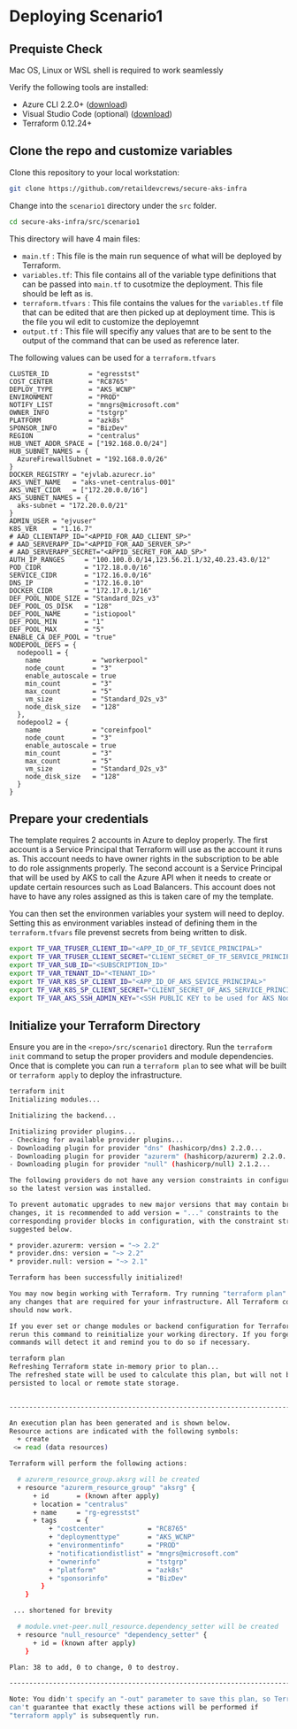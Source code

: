 # Deploying Scenario1

## Prequiste Check

Mac OS, Linux or WSL shell is required to work seamlessly

Verify the following tools are installed:

* Azure CLI 2.2.0+ ([download](https://docs.microsoft.com/en-us/cli/azure/install-azure-cli?view=azure-cli-latest))
* Visual Studio Code (optional) ([download](https://code.visualstudio.com/download))
* Terraform 0.12.24+

## Clone the repo and customize variables

Clone this repository to your local workstation:

```bash
git clone https://github.com/retaildevcrews/secure-aks-infra
```

Change into the `scenario1` directory under the `src` folder.

```bash
cd secure-aks-infra/src/scenario1
```

This directory will have 4 main files:

* `main.tf` : This file is the main run sequence of what will be deployed by Terraform.
* `variables.tf`: This file contains all of the variable type definitions that can be passed into `main.tf` to cusotmize the deployment. This file should be left as is.
* `terraform.tfvars` : This file contains the values for the `variables.tf` file that can be edited that are then picked up at deployment time. This is the file you wil edit to customize the deployemnt
* `output.tf` : This file will specifiy any values that are to be sent to the output of the command that can be used as reference later.

The following values can be used for a `terraform.tfvars`

```hcl
CLUSTER_ID          = "egresstst"
COST_CENTER         = "RC8765"
DEPLOY_TYPE         = "AKS_WCNP"
ENVIRONMENT         = "PROD"
NOTIFY_LIST         = "mngrs@microsoft.com"
OWNER_INFO          = "tstgrp"
PLATFORM            = "azk8s"
SPONSOR_INFO        = "BizDev"
REGION              = "centralus"
HUB_VNET_ADDR_SPACE = ["192.168.0.0/24"]
HUB_SUBNET_NAMES = {
  AzureFirewallSubnet = "192.168.0.0/26"
}
DOCKER_REGISTRY = "ejvlab.azurecr.io"
AKS_VNET_NAME   = "aks-vnet-centralus-001"
AKS_VNET_CIDR   = ["172.20.0.0/16"]
AKS_SUBNET_NAMES = {
  aks-subnet = "172.20.0.0/21"
}
ADMIN_USER = "ejvuser"
K8S_VER    = "1.16.7"
# AAD_CLIENTAPP_ID="<APPID_FOR_AAD_CLIENT_SP>"
# AAD_SERVERAPP_ID="<APPID_FOR_AAD_SERVER_SP>"
# AAD_SERVERAPP_SECRET="<APPID_SECRET_FOR_AAD_SP>"
AUTH_IP_RANGES     = "100.100.0.0/14,123.56.21.1/32,40.23.43.0/12"
POD_CIDR           = "172.18.0.0/16"
SERVICE_CIDR       = "172.16.0.0/16"
DNS_IP             = "172.16.0.10"
DOCKER_CIDR        = "172.17.0.1/16"
DEF_POOL_NODE_SIZE = "Standard_D2s_v3"
DEF_POOL_OS_DISK   = "128"
DEF_POOL_NAME      = "istiopool"
DEF_POOL_MIN       = "1"
DEF_POOL_MAX       = "5"
ENABLE_CA_DEF_POOL = "true"
NODEPOOL_DEFS = {
  nodepool1 = {
    name             = "workerpool"
    node_count       = "3"
    enable_autoscale = true
    min_count        = "3"
    max_count        = "5"
    vm_size          = "Standard_D2s_v3"
    node_disk_size   = "128"
  },
  nodepool2 = {
    name             = "coreinfpool"
    node_count       = "3"
    enable_autoscale = true
    min_count        = "3"
    max_count        = "5"
    vm_size          = "Standard_D2s_v3"
    node_disk_size   = "128"
  }
}
```

## Prepare your credentials

The template requires 2 accounts in Azure to deploy properly.
The first account is a Service Principal that Terraform will use as the account it runs as. This account needs to have owner rights in the subscription to be able to do role assignments properly.
The second account is a Service Principal that will be used by AKS to call the Azure API when it needs to create or update certain resources such as Load Balancers. This account does not have to have any roles assigned as this is taken care of my the template.

You can then set the environmen variables your system will need to deploy. Setting this as environment variables instead of defining them in the `terraform.tfvars` file prevenst secrets from being written to disk.

```bash
export TF_VAR_TFUSER_CLIENT_ID="<APP_ID_OF_TF_SEVICE_PRINCIPAL>"
export TF_VAR_TFUSER_CLIENT_SECRET="CLIENT_SECRET_OF_TF_SERVICE_PRINCIPAL"
export TF_VAR_SUB_ID="<SUBSCRIPTION_ID>"
export TF_VAR_TENANT_ID="<TENANT_ID>"
export TF_VAR_K8S_SP_CLIENT_ID="<APP_ID_OF_AKS_SEVICE_PRINCIPAL>"
export TF_VAR_K8S_SP_CLIENT_SECRET="CLIENT_SECRET_OF_AKS_SERVICE_PRINCIPAL"
export TF_VAR_AKS_SSH_ADMIN_KEY="<SSH PUBLIC KEY to be used for AKS Nodes. start with ssh-rsa ...>"
```

## Initialize your Terraform Directory

Ensure you are in the `<repo>/src/scenario1` directory.
Run the `terraform init` command to setup the proper providers and module dependencies. Once that is complete you can run a `terraform plan` to see what will be built or `terraform apply` to deploy the infrastructure.

```bash
terraform init
Initializing modules...

Initializing the backend...

Initializing provider plugins...
- Checking for available provider plugins...
- Downloading plugin for provider "dns" (hashicorp/dns) 2.2.0...
- Downloading plugin for provider "azurerm" (hashicorp/azurerm) 2.2.0...
- Downloading plugin for provider "null" (hashicorp/null) 2.1.2...

The following providers do not have any version constraints in configuration,
so the latest version was installed.

To prevent automatic upgrades to new major versions that may contain breaking
changes, it is recommended to add version = "..." constraints to the
corresponding provider blocks in configuration, with the constraint strings
suggested below.

* provider.azurerm: version = "~> 2.2"
* provider.dns: version = "~> 2.2"
* provider.null: version = "~> 2.1"

Terraform has been successfully initialized!

You may now begin working with Terraform. Try running "terraform plan" to see
any changes that are required for your infrastructure. All Terraform commands
should now work.

If you ever set or change modules or backend configuration for Terraform,
rerun this command to reinitialize your working directory. If you forget, other
commands will detect it and remind you to do so if necessary.

terraform plan
Refreshing Terraform state in-memory prior to plan...
The refreshed state will be used to calculate this plan, but will not be
persisted to local or remote state storage.


------------------------------------------------------------------------

An execution plan has been generated and is shown below.
Resource actions are indicated with the following symbols:
  + create
 <= read (data resources)

Terraform will perform the following actions:

  # azurerm_resource_group.aksrg will be created
  + resource "azurerm_resource_group" "aksrg" {
      + id       = (known after apply)
      + location = "centralus"
      + name     = "rg-egresstst"
      + tags     = {
          + "costcenter"           = "RC8765"
          + "deploymenttype"       = "AKS_WCNP"
          + "environmentinfo"      = "PROD"
          + "notificationdistlist" = "mngrs@microsoft.com"
          + "ownerinfo"            = "tstgrp"
          + "platform"             = "azk8s"
          + "sponsorinfo"          = "BizDev"
        }
    }

 ... shortened for brevity

  # module.vnet-peer.null_resource.dependency_setter will be created
  + resource "null_resource" "dependency_setter" {
      + id = (known after apply)
    }

Plan: 38 to add, 0 to change, 0 to destroy.

------------------------------------------------------------------------

Note: You didn't specify an "-out" parameter to save this plan, so Terraform
can't guarantee that exactly these actions will be performed if
"terraform apply" is subsequently run.
```